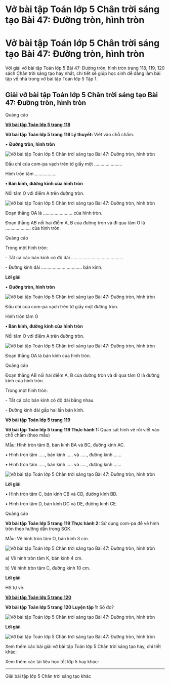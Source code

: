 # Vở bài tập Toán lớp 5 Chân trời sáng tạo Bài 47: Đường tròn, hình tròn

# Vở bài tập Toán lớp 5 Chân trời sáng tạo Bài 47: Đường tròn, hình tròn

Với giải vở bài tập Toán lớp 5 Bài 47: Đường tròn, hình tròn trang 118, 119, 120 sách Chân trời sáng tạo hay nhất, chi tiết sẽ giúp học sinh dễ dàng làm bài tập về nhà trong vở bài tập Toán lớp 5 Tập 1.

## Giải vở bài tập Toán lớp 5 Chân trời sáng tạo Bài 47: Đường tròn, hình tròn

Quảng cáo

[**Vở bài tập Toán lớp 5 trang 118**](https://vietjack.com/vbt-toan-5-ct/vbt-toan-lop-5-trang-118.jsp)

**Vở bài tập Toán lớp 5 trang 118 Lý thuyết:** Viết vào chỗ chấm.

• **Đường tròn, hình tròn**

![Vở bài tập Toán lớp 5 Chân trời sáng tạo Bài 47: Đường tròn, hình tròn](https://vietjack.com/vbt-toan-5-ct/images/bai-47-duong-tron-hinh-tron.PNG)

Đầu chì của com-pa vạch trên tờ giấy một ......................

Hình tròn tâm .................

**• Bán kính, đường kính của hình tròn**

Nối tâm O với điểm A trên đường tròn.

![Vở bài tập Toán lớp 5 Chân trời sáng tạo Bài 47: Đường tròn, hình tròn](https://vietjack.com/vbt-toan-5-ct/images/bai-47-duong-tron-hinh-tron-1.PNG)

Đoạn thẳng OA là ....................... của hình tròn.

Đoạn thẳng AB nối hai điểm A, B của đường tròn và đi qua tâm O là .................... của hình tròn.

Quảng cáo

Trong một hình tròn:

\- Tất cả các bán kính có độ dài .........................................

\- Đường kính dài ................................ bán kính.

**Lời giải**

• **Đường tròn, hình tròn**

![Vở bài tập Toán lớp 5 Chân trời sáng tạo Bài 47: Đường tròn, hình tròn](https://vietjack.com/vbt-toan-5-ct/images/bai-47-duong-tron-hinh-tron.PNG)

Đầu chì của com-pa vạch trên tờ giấy một đường tròn.

Hình tròn tâm O

**• Bán kính, đường kính của hình tròn**

Nối tâm O với điểm A trên đường tròn.

![Vở bài tập Toán lớp 5 Chân trời sáng tạo Bài 47: Đường tròn, hình tròn](https://vietjack.com/vbt-toan-5-ct/images/bai-47-duong-tron-hinh-tron-1.PNG)

Đoạn thẳng OA là bán kính của hình tròn.

Quảng cáo

Đoạn thẳng AB nối hai điểm A, B của đường tròn và đi qua tâm O là đường kính của hình tròn.

Trong một hình tròn:

\- Tất cả các bán kính có độ dài bằng nhau.

\- Đường kính dài gấp hai lần bán kính.

[**Vở bài tập Toán lớp 5 trang 119**](https://vietjack.com/vbt-toan-5-ct/vbt-toan-lop-5-trang-119.jsp)

**Vở bài tập Toán lớp 5 trang 119 Thực hành 1:** Quan sát hình vẽ rồi viết vào chỗ chấm (theo mẫu)

Mẫu: Hình tròn tâm B, bán kính BA và BC, đường kính AC.

• Hình tròn tâm ....., bán kính ..... và ....., đường kính ......

• Hình tròn tâm ....., bán kính ..... và ....., đường kính ......

![Vở bài tập Toán lớp 5 Chân trời sáng tạo Bài 47: Đường tròn, hình tròn](https://vietjack.com/vbt-toan-5-ct/images/bai-47-duong-tron-hinh-tron-2.PNG)

**Lời giải**

• Hình tròn tâm C, bán kính CB và CD, đường kính BD.

• Hình tròn tâm D, bán kính DC và DE, đường kính CE.

Quảng cáo

**Vở bài tập Toán lớp 5 trang 119 Thực hành 2:** Sử dụng com-pa để vẽ hình tròn theo hưỡng dẫn trong SGK. 

Mẫu: Vẽ hình tròn tâm O, bán kính 3 cm.

![Vở bài tập Toán lớp 5 Chân trời sáng tạo Bài 47: Đường tròn, hình tròn](https://vietjack.com/vbt-toan-5-ct/images/bai-47-duong-tron-hinh-tron-3.PNG)

a) Vẽ hình tròn tâm K, bán kính 4 cm.

b) Vẽ hình tròn tâm C, đường kính 10 cm.

**Lời giải**

HS tự vẽ.

[**Vở bài tập Toán lớp 5 trang 120**](https://vietjack.com/vbt-toan-5-ct/vbt-toan-lop-5-trang-120.jsp)

**Vở bài tập Toán lớp 5 trang 120 Luyện tập 1:** Số đo?

![Vở bài tập Toán lớp 5 Chân trời sáng tạo Bài 47: Đường tròn, hình tròn](https://vietjack.com/vbt-toan-5-ct/images/bai-47-duong-tron-hinh-tron-4.PNG)

**Lời giải**

![Vở bài tập Toán lớp 5 Chân trời sáng tạo Bài 47: Đường tròn, hình tròn](https://vietjack.com/vbt-toan-5-ct/images/bai-47-duong-tron-hinh-tron-5.PNG)

Xem thêm các bài giải vở bài tập Toán lớp 5 Chân trời sáng tạo hay, chi tiết khác:

Xem thêm các tài liệu học tốt lớp 5 hay khác:

* * *

Giải bài tập lớp 5 Chân trời sáng tạo khác
